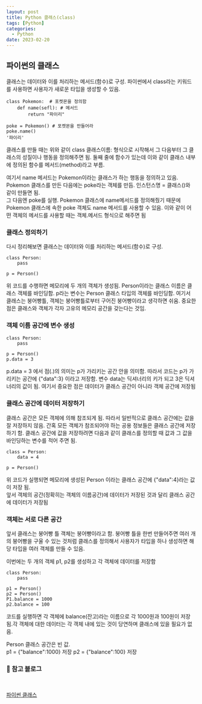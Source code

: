 ```yaml
---
layout: post
title: Python 클래스(class)
tags: [Python]
categories:
  - Python
date: 2023-02-20
---
```


## 파이썬의 클래스

클래스는 데이터와 이를 처리하는 메서드(함수)로 구성. 파이썬에서 class라는 키워드를 사용하면 사용자가 새로운 타입을 생성할 수 있음.

```
class Pokemon:  # 포켓몬을 정의함
    def name(sefl): # 메서드
        return "파이리"

poke = Pokemon() # 포켓몬을 만들어라
poke.name()
'파이리'
```

클래스를 만들 때는 위와 같이 class 클래스이름: 형식으로 시작해서 그 다음부터 그 클래스의 성질이나 행동을 정의해주면 됨. 둘째 줄에 함수가 있는데 이와 같이 클래스 내부에 정의된 함수를 메서드(method)라고 부름.

여기서 name 메서드는 Pokemon이라는 클래스가 하는 행동을 정의하고 있음. Pokemon 클래스를 만든 다음에는 poke라는 객체를 만듬. 인스턴스명 = 클래스()와 같이 만들면 됨.  
그 다음엔 poke를 실행. Pokemon 클래스에 name메서드를 정의해줬기 때문에 Pokemon 클래스에 속한 poke 객체도 name 메서드를 사용할 수 있음. 이와 같이 어떤 객체의 메서드를 사용할 때는 객체.메서드 형식으로 해주면 됨

### 클래스 정의하기

다시 정리해보면 클래스는 데이터와 이를 처리하는 메서드(함수)로 구성.

```
class Person:
    pass

p = Person()
```

위 코드를 수행하면 메모리에 두 개의 객체가 생성됨. Person이라는 클래스 이름은 클래스 객체를 바인딩함. p라는 변수는 Person 클래스 타입의 객체를 바인딩함. 여기서 클래스는 붕어빵틀, 객체는 붕어빵틀로부터 구어진 붕어빵이라고 생각하면 쉬움. 중요한 점은 클래스와 객체가 각자 고유의 메모리 공간을 갖는다는 것임.

### 객체 이름 공간에 변수 생성

```
class Person:
    pass

p = Person()
p.data = 3
```

p.data = 3 에서 점(.)의 의미는 p가 가리키는 공간 안을 의미함. 따라서 코드는 p가 가리키는 공간에 {"data":3} 이라고 저장함. 변수 data는 딕셔너리의 키가 되고 3은 딕셔너리의 값이 됨. 여기서 중요한 점은 데이터가 클래스 공간이 아니라 객체 공간에 저장됨

### 클래스 공간에 데이터 저장하기

클래스 공간은 모든 객체에 의해 참조되게 됨. 따라서 일반적으로 클래스 공간에는 값을 잘 저장하지 않음. 간혹 모든 객체가 참조되어야 하는 공용 정보들은 클래스 공간에 저장하기 함. 클래스 공간에 값을 저장하려면 다음과 같이 클래스를 정의할 때 값과 그 값을 바인딩하는 변수를 적어 주면 됨.

```
class = Person:
    data = 4

p = Person()
```

위 코드가 실행되면 메모리에 생성된 Person 이라는 클래스 공간에 {"data":4}라는 값이 저장 됨.  
앞서 객체의 공간(정확히는 객체의 이름공간)에 데이터가 저장된 것과 달리 클래스 공간에 데이터가 저장됨

### 객체는 서로 다른 공간

앞서 클래스는 붕어빵 틀 객체는 붕어빵이라고 함. 붕어빵 틀을 한번 만들어주면 여러 개의 붕어빵을 구울 수 있는 것처럼 클래스를 정의해서 사용자가 타입을 하나 생성하면 해당 타입을 여러 객체를 만들 수 있음.

이번에는 두 개의 객체 p1, p2를 생성하고 각 객체에 데이터를 저장함

```
class Person:
    pass

p1 = Person()
p2 = Person()
P1.balance = 1000
p2.balance = 100
```

코드를 실행하면 각 객체에 balance(잔고)라는 이름으로 각 1000원과 100원이 저장됨.각 객체에 대한 데이터는 각 객체 내에 있는 것이 당연하며 클래스에 있을 필요가 없음.

Person 클래스 공간은 빈 값.  
p1 = {"balance":1000} 저장
p2 = {"balance":100} 저장

### 📌 참고 블로그

<br>

[파이썬 클래스](https://wikidocs.net/70861)
